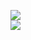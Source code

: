 [![](https://img.shields.io/badge/Made%20With-Github%20Spray-lightgrey.svg?style=for-the-badge&logo=github)](https://github.com/Annihil/github-spray#26379)  
[![](https://i.imgur.com/2DrTn0Z.gif)](https://github.com/Annihil/github-spray)